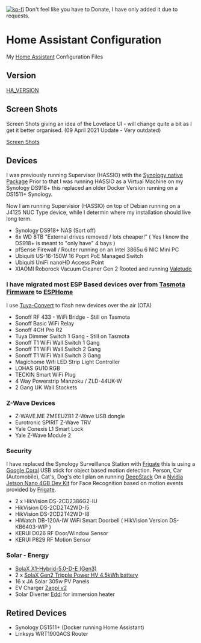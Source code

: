 [![ko-fi](https://www.ko-fi.com/img/githubbutton_sm.svg)](https://ko-fi.com/V7V51QQOL)
Don't feel like you have to Donate, I have only added it due to requests.

# Home Assistant Configuration

My [Home Assistant](https://home-assistant.io/) Configuration Files

## Version

[HA_VERSION](https://github.com/wills106/homeassistant-config/blob/master/HA_VERSION)

## Screen Shots

Screen Shots giving an idea of the Lovelace UI - will change quite a bit as I get it better organised. (09 April 2021 Update - Very outdated)

[Screen Shots](https://github.com/wills106/homeassistant-config/blob/master/screenshots/README.md)

## Devices

I was previously running Supervisor (HASSIO) with the [Synology native Package](https://community.home-assistant.io/t/hass-io-on-synology-dsm-native-package/125559)
Prior to that I was running HASSIO as a Virtual Machine on my Synology DS918+ this replaced an older Docker Version running on a DS1511+ Synology.

Now I am running Supervisior (HASSIO) on top of Debian running on a J4125 NUC Type device, while I determin where my installation should live long term.

- Synology DS918+ NAS (Sort off)
- 6x WD 8TB "External drives removed / lots cheaper!" ( Yes I know the DS918+ is meant to "only have" 4 bays )
- pfSense  Firewall / Router running on an Intel 3865u 6 NIC Mini PC
- Ubiquiti US-16-150W 16 Poprt PoE Managed Switch
- Ubiquiti UniFi nanoHD Access Point
- XIAOMI Roborock Vacuum Cleaner Gen 2 Rooted and running [Valetudo](https://github.com/Hypfer/Valetudo)

### I have migrated most ESP Based devices over from [Tasmota Firmware](https://github.com/arendst/Sonoff-Tasmota) to [ESPHome](https://esphome.io/)
I use [Tuya-Convert](https://github.com/ct-Open-Source/tuya-convert) to flash new devices over the air (OTA)
- Sonoff RF 433 - WiFi Bridge - Still on Tasmota
- Sonoff Basic WiFi Relay
- Sonoff 4CH Pro R2
- Tuya Dimmer Switch 1 Gang - Still on Tasmota
- Sonoff T1 WiFi Wall Switch 1 Gang
- Sonoff T1 WiFi Wall Switch 2 Gang
- Sonoff T1 WiFi Wall Switch 3 Gang
- Magichome Wifi LED Strip Light Controller
- LOHAS GU10 RGB
- TECKIN Smart WiFi Plug
- 4 Way Powerstrip Manzoku / ZLD-44UK-W
- 2 Gang UK Wall Stockets

### Z-Wave Devices
- Z-WAVE.ME ZMEEUZB1 Z-Wave USB dongle
- Eurotronic SPIRIT Z-Wave TRV
- Yale Conexis L1 Smart Lock
- Yale Z-Wave Module 2

### Security

I have replaced the Synology Surveillance Station with [Frigate](https://github.com/blakeblackshear/frigate) this is using a [Google Coral](https://coral.ai/products/accelerator) USB stick for object based motion detection. Person, Car (Automobile), Cat's, Dog's etc
I plan on running [DeepStack](https://docs.deepstack.cc/) On a [Nvidia Jetson Nano 4GB Dev Kit](https://www.nvidia.com/en-gb/autonomous-machines/embedded-systems/jetson-nano/) for Face Recognition based on motion events provided by [Frigate](https://github.com/blakeblackshear/frigate).
- 2 x HikVision DS-2CD2386G2-IU
- HikVision DS-2CD2T42WD-I5
- HikVision DS-2CD2T42WD-I8
- HiWatch DB-120A-IW WiFi Smart Doorbell ( HikVision Version DS-KB6403-WIP )
- KERUI D026 RF Door/Window Sensor
- KERUI P829 RF Motion Sensor

### Solar - Energy

- [SolaX X1-Hybrid-5.0-D-E (Gen3)](https://www.solaxpower.com/single-phase-hybrid/)
- 2 x [SolaX Gen2 Tripple Power HV 4.5kWh battery](https://www.solaxpower.com/triple-power-battery/)
- 16 x JA Solar 305w PV Panels
- EV Charger [Zappi v2](https://myenergi.com/product/zappi/)
- Solar Diverter [Eddi](https://myenergi.com/product/eddi/) for immersion heater

## Retired Devices
- Synology DS1511+ (Docker running Home Assistant)
- Linksys WRT1900ACS Router
